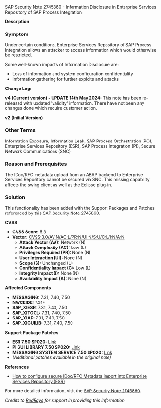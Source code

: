 SAP Security Note 2745860 - Information Disclosure in Enterprise Services Repository of SAP Process Integration

**Description**

### Symptom
Under certain conditions, Enterprise Services Repository of SAP Process Integration allows an attacker to access information which would otherwise be restricted.

Some well-known impacts of Information Disclosure are:
- Loss of information and system configuration confidentiality
- Information gathering for further exploits and attacks

**Change Log:**

**v4 (Current version) - UPDATE 14th May 2024:**
This note has been re-released with updated 'validity' information. There have not been any changes done which require customer action.

**v2 (Initial Version)**

### Other Terms
Information Exposure, Information Leak, SAP Process Orchestration (PO), Enterprise Services Repository (ESR), SAP Process Integration (PI), Secure Network Communications (SNC)

### Reason and Prerequisites
The IDoc/RFC metadata upload from an ABAP backend to Enterprise Services Repository cannot be secured via SNC. This missing capability affects the swing client as well as the Eclipse plug-in.

### Solution
This functionality has been added with the Support Packages and Patches referenced by this [SAP Security Note 2745860](https://me.sap.com/notes/2745860).

**CVSS**

- **CVSS Score:** 5.3
- **Vector:** [CVSS:3.0/AV:N/AC:L/PR:N/UI:N/S:U/C:L/I:N/A:N](https://www.first.org/cvss/calculator/3.0#CVSS:3.0/AV:N/AC:L/PR:N/UI:N/S:U/C:L/I:N/A:N)
  - **Attack Vector (AV):** Network (N)
  - **Attack Complexity (AC):** Low (L)
  - **Privileges Required (PR):** None (N)
  - **User Interaction (UI):** None (N)
  - **Scope (S):** Unchanged (U)
  - **Confidentiality Impact (C):** Low (L)
  - **Integrity Impact (I):** None (N)
  - **Availability Impact (A):** None (N)

**Affected Components**
- **MESSAGING:** 7.31, 7.40, 7.50
- **NWCEIDE:** 7.31+
- **SAP_XIESR:** 7.31, 7.40, 7.50
- **SAP_XITOOL:** 7.31, 7.40, 7.50
- **SAP_XIAF:** 7.31, 7.40, 7.50
- **SAP_XIGUILIB:** 7.31, 7.40, 7.50

**Support Package Patches**
- **ESR 7.50 SP020:** [Link](https://me.sap.com/sap/support/swdc/notes?cvnr=73554900100200001567&support_package=SP020&patch_level=000000)
- **PI GUI LIBRARY 7.50 SP020:** [Link](https://me.sap.com/sap/support/swdc/notes?cvnr=73554900100200001619&support_package=SP020&patch_level=000000)
- **MESSAGING SYSTEM SERVICE 7.50 SP020:** [Link](https://me.sap.com/sap/support/swdc/notes?cvnr=73554900100200001613&support_package=SP020&patch_level=000000)
- *(Additional patches available in the original note)*

**References**
- [How to configure secure IDoc/RFC Metadata import into Enterprise Services Repository (ESR)](https://me.sap.com/notes/3139180)

For more detailed information, visit the [SAP Security Note 2745860](https://me.sap.com/notes/2745860).

*Credits to [RedRays](https://redrays.io) for support in providing this information.*